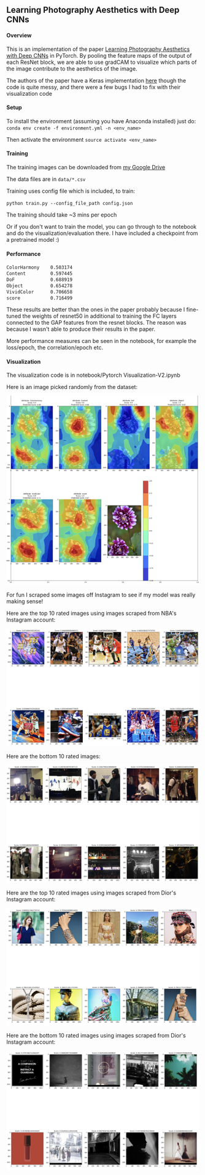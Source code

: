 ## Learning Photography Aesthetics with Deep CNNs

#### Overview

This is an implementation of the paper [Learning Photography Aesthetics with Deep CNNs](https://arxiv.org/pdf/1707.03981.pdf)
in PyTorch.
By pooling the feature maps of the output of each ResNet block, we are able to use
gradCAM to visualize which parts of the image contribute to the aesthetics of the image.

The authors of the paper have a Keras implementation [here](https://github.com/gautamMalu/Aesthetic_attributes_maps) though the code is 
quite messy, and there were a few bugs I had to fix with their visualization code

#### Setup

To install the environment (assuming you have Anaconda installed) just do:
```conda env create -f environment.yml -n <env_name>```

Then activate the environment
```source activate <env_name>```

#### Training

The training images can be downloaded from [my Google Drive](https://drive.google.com/open?id=1YoffIa2sukWea5ITq4vPKTe_mv-Ra4df)

The data files are in `data/*.csv`

Training uses config file which is included, to train:

```python train.py --config_file_path config.json```

The training should take ~3 mins per epoch


Or if you don't want to train the model, you can go through to the notebook and do the visualization/evaluation there.
I have included a checkpoint from a pretrained model :)

#### Performance
```angular2html
ColorHarmony    0.503174
Content         0.597445
DoF             0.688919
Object          0.654278
VividColor      0.706658
score           0.716499
```

These results are better than the ones in the paper probably because I fine-tuned the weights of resnet50 in additional 
to training the FC layers connected to the GAP features from the resnet blocks. The reason was because I wasn't able to 
produce their results in the paper.

More performance measures can be seen in the notebook, for example the loss/epoch, the correlation/epoch etc.
#### Visualization 
The visualization code is in notebook/Pytorch Visualization-V2.ipynb

Here is an image picked randomly from the dataset:

[image1]: ./README_images/test_visualization.png

![alt_text][image1]

For fun I scraped some images off Instagram to see if my model was really making sense!

Here are the top 10 rated images using images scraped from NBA's Instagram account:

[image2]: ./README_images/nba_top_10.png

![alt_text][image2]

Here are the bottom 10 rated images:

[image3]: ./README_images/nba_bottom_10.png

![alt_text][image3]

Here are the top 10 rated images using images scraped from Dior's Instagram account:

[image4]: ./README_images/dior_top_10.png

![alt_text][image4]


Here are the bottom 10 rated images using images scraped from Dior's Instagram account:

[image5]: ./README_images/dior_bottom_10.png

![alt_text][image5]